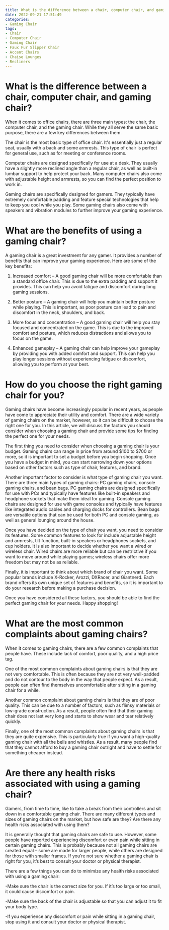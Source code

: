 ```yaml
---
title: What is the difference between a chair, computer chair, and gaming chair
date: 2022-09-21 17:51:49
categories:
- Gaming Chair
tags:
- Chair
- Computer Chair
- Gaming Chair
- Faux Fur Slipper Chair
- ‎Accent Chairs
- ‎Chaise Lounges
- ‎Recliners
---
```



#  What is the difference between a chair, computer chair, and gaming chair?

When it comes to office chairs, there are three main types: the chair, the computer chair, and the gaming chair. While they all serve the same basic purpose, there are a few key differences between them.

The chair is the most basic type of office chair. It's essentially just a regular seat, usually with a back and some armrests. This type of chair is perfect for general use, such as for meeting or conference rooms.

Computer chairs are designed specifically for use at a desk. They usually have a slightly more reclined angle than a regular chair, as well as built-in lumbar support to help protect your back. Many computer chairs also come with adjustable height and armrests, so you can find the perfect position to work in.

Gaming chairs are specifically designed for gamers. They typically have extremely comfortable padding and feature special technologies that help to keep you cool while you play. Some gaming chairs also come with speakers and vibration modules to further improve your gaming experience.

#  What are the benefits of using a gaming chair?

A gaming chair is a great investment for any gamer. It provides a number of benefits that can improve your gaming experience. Here are some of the key benefits:

1. Increased comfort – A good gaming chair will be more comfortable than a standard office chair. This is due to the extra padding and support it provides. This can help you avoid fatigue and discomfort during long gaming sessions.

2. Better posture – A gaming chair will help you maintain better posture while playing. This is important, as poor posture can lead to pain and discomfort in the neck, shoulders, and back.

3. More focus and concentration – A good gaming chair will help you stay focused and concentrated on the game. This is due to the improved comfort and posture, which reduces distractions and allows you to focus on the game.

4. Enhanced gameplay – A gaming chair can help improve your gameplay by providing you with added comfort and support. This can help you play longer sessions without experiencing fatigue or discomfort, allowing you to perform at your best.

#  How do you choose the right gaming chair for you?

 Gaming chairs have become increasingly popular in recent years, as people have come to appreciate their utility and comfort. There are a wide variety of gaming chairs on the market, however, so it can be difficult to choose the right one for you. In this article, we will discuss the factors you should consider when choosing a gaming chair and provide some tips for finding the perfect one for your needs.

The first thing you need to consider when choosing a gaming chair is your budget. Gaming chairs can range in price from around $100 to $700 or more, so it is important to set a budget before you begin shopping. Once you have a budget in mind, you can start narrowing down your options based on other factors such as type of chair, features, and brand.

Another important factor to consider is what type of gaming chair you want. There are three main types of gaming chairs: PC gaming chairs, console gaming chairs, and bean bags. PC gaming chairs are designed specifically for use with PCs and typically have features like built-in speakers and headphone sockets that make them ideal for gaming. Console gaming chairs are designed for use with game consoles and typically have features like integrated audio cables and charging docks for controllers. Bean bags are versatile options that can be used for both PC and console gaming, as well as general lounging around the house.

Once you have decided on the type of chair you want, you need to consider its features. Some common features to look for include adjustable height and armrests, tilt function, built-in speakers or headphones sockets, and cup holders. It is also important to decide whether you want a wired or wireless chair. Wired chairs are more reliable but can be restrictive if you want to move around while playing games; wireless chairs offer more freedom but may not be as reliable.

Finally, it is important to think about which brand of chair you want. Some popular brands include X-Rocker, Arozzi, DXRacer, and Giantnerd. Each brand offers its own unique set of features and benefits, so it is important to do your research before making a purchase decision.

Once you have considered all these factors, you should be able to find the perfect gaming chair for your needs. Happy shopping!

#  What are the most common complaints about gaming chairs?

When it comes to gaming chairs, there are a few common complaints that people have. These include lack of comfort, poor quality, and a high price tag.

One of the most common complaints about gaming chairs is that they are not very comfortable. This is often because they are not very well-padded and do not contour to the body in the way that people expect. As a result, people can often find themselves uncomfortable after sitting in a gaming chair for a while.

Another common complaint about gaming chairs is that they are of poor quality. This can be due to a number of factors, such as flimsy materials or low-grade construction. As a result, people often find that their gaming chair does not last very long and starts to show wear and tear relatively quickly.

Finally, one of the most common complaints about gaming chairs is that they are quite expensive. This is particularly true if you want a high-quality gaming chair with all the bells and whistles. As a result, many people find that they cannot afford to buy a gaming chair outright and have to settle for something cheaper instead.

#  Are there any health risks associated with using a gaming chair?

Gamers, from time to time, like to take a break from their controllers and sit down in a comfortable gaming chair. There are many different types and sizes of gaming chairs on the market, but how safe are they? Are there any health risks associated with using them?

It is generally thought that gaming chairs are safe to use. However, some people have reported experiencing discomfort or even pain while sitting in certain gaming chairs. This is probably because not all gaming chairs are created equal – some are made for larger people, while others are designed for those with smaller frames. If you’re not sure whether a gaming chair is right for you, it’s best to consult your doctor or physical therapist.

There are a few things you can do to minimize any health risks associated with using a gaming chair:

-Make sure the chair is the correct size for you. If it’s too large or too small, it could cause discomfort or pain.

-Make sure the back of the chair is adjustable so that you can adjust it to fit your body type.

-If you experience any discomfort or pain while sitting in a gaming chair, stop using it and consult your doctor or physical therapist.